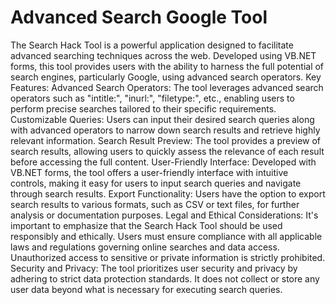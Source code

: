 # Advanced Search Google Tool
 The Search Hack Tool is a powerful application designed to facilitate advanced searching techniques across the web. Developed using VB.NET forms, this tool provides users with the ability to harness the full potential of search engines, particularly Google, using advanced search operators.  Key Features:  Advanced Search Operators: The tool leverages advanced search operators such as "intitle:", "inurl:", "filetype:", etc., enabling users to perform precise searches tailored to their specific requirements.  Customizable Queries: Users can input their desired search queries along with advanced operators to narrow down search results and retrieve highly relevant information.  Search Result Preview: The tool provides a preview of search results, allowing users to quickly assess the relevance of each result before accessing the full content.  User-Friendly Interface: Developed with VB.NET forms, the tool offers a user-friendly interface with intuitive controls, making it easy for users to input search queries and navigate through search results.  Export Functionality: Users have the option to export search results to various formats, such as CSV or text files, for further analysis or documentation purposes.  Legal and Ethical Considerations:  It's important to emphasize that the Search Hack Tool should be used responsibly and ethically. Users must ensure compliance with all applicable laws and regulations governing online searches and data access. Unauthorized access to sensitive or private information is strictly prohibited.  Security and Privacy: The tool prioritizes user security and privacy by adhering to strict data protection standards. It does not collect or store any user data beyond what is necessary for executing search queries.
